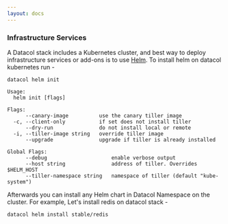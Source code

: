 ```yaml
---
layout: docs
---
```


### Infrastructure Services

A Datacol stack includes a Kubernetes cluster, and best way to deploy infrastructure services or add-ons is to use [Helm](https://helm.sh). To install helm on datacol kubernetes run -

```
datacol helm init

Usage:
  helm init [flags]

Flags:
      --canary-image          use the canary tiller image
  -c, --client-only           if set does not install tiller
      --dry-run               do not install local or remote
  -i, --tiller-image string   override tiller image
      --upgrade               upgrade if tiller is already installed

Global Flags:
      --debug                     enable verbose output
      --host string               address of tiller. Overrides $HELM_HOST
      --tiller-namespace string   namespace of tiller (default "kube-system")
```

Afterwards you can install any Helm chart in Datacol Namespace on the cluster. For example, Let's install redis on datacol stack -

    datacol helm install stable/redis


